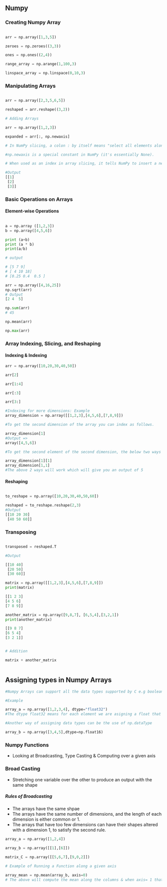 ## Numpy

### Creating Numpy Array

```python

arr = np.array([1,3,5])

zeroes = np.zeroes((3,3))

ones = np.ones((2,4))

range_array = np.arange(1,100,3)

linspace_array = np.linspace(0,10,3)

```

### Manipulating Arrays

```python

arr = np.array([2,3,5,6,5])

reshaped = arr.reshape((3,2))

# Adding Arrays

arr = np.array([1,2,3])

expanded = arr[:, np.newaxis]

# In NumPy slicing, a colon : by itself means "select all elements along this dimension.

#np.newaxis is a special constant in NumPy (it's essentially None).

# When used as an index in array slicing, it tells NumPy to insert a new dimension of size 1 at that position.

#Output
[[1]
 [2]
 [3]]

```

### Basic Operations on Arrays

#### Element-wise Operations

```python

a = np.array ([1,2,3])
b = np.array([4,5,6])

print (a+b)
print (a * b)
print(a/b)

# output

# [5 7 9]
# [ 4 10 18]
# [0.25 0.4  0.5 ]

arr = np.array([4,16,25])
np.sqrt(arr)
# Output
[2 4  5]

np.sum(arr)
# 45

np.mean(arr)

np.max(arr)


```

### Array Indexing, Slicing, and Reshaping

#### Indexing & Indexing
```python
arr = np.array([10,20,30,40,50])

arr[2]

arr[1:4]

arr[:3]

arr[3:]

#Indexing for more dimensions: Example
array_dimension = np.array([[1,2,3],[4,5,6],[7,8,9]])

#To get the second dimension of the array you can index as follows.

array_dimension[1]
#Output =>
array([4,5,6])

#To get the second element of the second dimension, the below two ways will work:

array_dimension[1][1]
array_dimension[1,1]
#The above 2 ways will work which will give you an output of 5
```

#### Reshaping

```python

to_reshape = np.array([10,20,30,40,50,60])

reshaped = to_reshape.reshape(2,3)
#Output
[[10 20 30]
 [40 50 60]]


```

### Transposing

```python

transposed = reshaped.T

#Output

[[10 40]
 [20 50]
 [30 60]]

 ```


 ```python
 matrix = np.array([[1,2,3],[4,5,6],[7,8,9]])
 print(matrix)

[[1 2 3]
 [4 5 6]
 [7 8 9]]

 another_matrix = np.array([9,8,7], [6,5,4],[3,2,1])
print(another_matrix)

[[9 8 7]
 [6 5 4]
 [3 2 1]]


# Addition

matrix + another_matrix



```


## Assigning types in Numpy Arrays

```python
#Numpy Arrays can support all the data types supported by C e.g booleans, int. e.t.c

#Example

array_a = np.array([1,2,3,4], dtype="float32")
#The dtype float32 means for each element we are asigning a float that will occupy 32 bits of memory

#Another way of assigning data types can be the use of np.dataType

array_b = np.array([3,4,5],dtype=np.float16)


```

### Numpy Functions
- Looking at Broadcasting, Type Casting & Computing over a given axis
### Broad Casting
 - Stretching one variable over the other to produce an output with the same shape 

##### Rules of Broadcasting

- The arrays have the same shpae
- The arrays have the same number of dimensions, and the length of each dimension is either common or 1.
- The arrays that have too few dimensions can have their shapes  altered with a dimension 1, to satisfy the second rule.
  
```python
array_a = np.array([1,2,4])

array_b = np.array([[1],[6]])

matrix_C = np.array([[5,6,7],[9,0,2]])

# Example of Running a Function along a given axis

array_mean = np.mean(array_b, axis=0)
# The above will compute the mean along the columns & when axis= 1 that will compute axis along the row.


```


